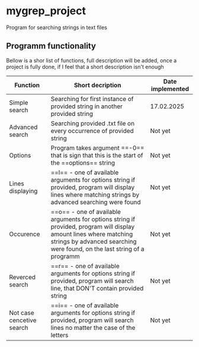 # mygrep_project
Program for searching strings in text files

## Programm functionality
Bellow is a shor list of functions, 
full description will be added, once a project is fully done, 
if I feel that a short description isn't enough

| Function                   | Short decription                                                                                                                                                                                  | Date implemented |
|----------------------------|---------------------------------------------------------------------------------------------------------------------------------------------------------------------------------------------------|------------------|
| Simple search              | Searching for first instance of provided string in another provided string                                                                                                                        | 17.02.2025       |
| Advanced search            | Searching provided .txt file on every occurrence of provided string                                                                                                                               | Not yet          |
| Options                    | Program takes argument ==-0== that is sign  that this is the start of the ==options== string                                                                                                      | Not yet          |
| Lines displaying           | ==l== - one of available arguments for options  string if provided, program will display  lines where matching strings by advanced searching  were found                                          | Not yet          |
| Occurence                  | ==o== - one of available arguments for options  string if provided, program will display  amount lines where matching strings by advanced searching  were found, on the last string of a programm | Not yet          |
| Reverced search            | ==r== - one of available arguments for options  string if provided, program will search line, that DON'T contain provided string                                                                  | Not yet          |
| Not case cencetive  search | ==i== - one of available arguments for options  string if provided, program will search lines no matter  the case of the letters                                                                  | Not yet          |